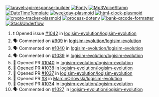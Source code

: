 [![laravel-api-response-builder](https://github-readme-stats.vercel.app/api/pin/?username=MarcinOrlowski&repo=laravel-api-response-builder&theme=default&hide_border=true&title_color=87c9c3&text_color=62696d&icon_color=636a6d&bg_color=30393e)](https://github.com/MarcinOrlowski/laravel-api-response-builder)
[![Fonty](https://github-readme-stats.vercel.app/api/pin/?username=MarcinOrlowski&repo=Fonty&theme=default&hide_border=true&title_color=87c9c3&text_color=62696d&icon_color=636a6d&bg_color=30393e)](https://github.com/MarcinOrlowski/Fonty)
[![Mp3VoiceStamp](https://github-readme-stats.vercel.app/api/pin/?username=MarcinOrlowski&repo=Mp3VoiceStamp&theme=default&hide_border=true&title_color=87c9c3&text_color=62696d&icon_color=636a6d&bg_color=30393e)](https://github.com/MarcinOrlowski/Mp3VoiceStamp)
[![DateTimeTemplate](https://github-readme-stats.vercel.app/api/pin/?username=MarcinOrlowski&repo=DateTimeTemplate&theme=default&hide_border=true&title_color=87c9c3&text_color=62696d&icon_color=636a6d&bg_color=30393e)](https://github.com/MarcinOrlowski/DateTimeTemplate)
[![weekday-plasmoid](https://github-readme-stats.vercel.app/api/pin/?username=MarcinOrlowski&repo=weekday-plasmoid&theme=default&hide_border=true&title_color=87c9c3&text_color=62696d&icon_color=636a6d&bg_color=30393e)](https://github.com/MarcinOrlowski/weekday-plasmoid)
[![html-clock-plasmoid](https://github-readme-stats.vercel.app/api/pin/?username=MarcinOrlowski&repo=html-clock-plasmoid&theme=default&hide_border=true&title_color=87c9c3&text_color=62696d&icon_color=636a6d&bg_color=30393e)](https://github.com/MarcinOrlowski/html-clock-plasmoid)
[![crypto-tracker-plasmoid](https://github-readme-stats.vercel.app/api/pin/?username=MarcinOrlowski&repo=crypto-tracker-plasmoid&theme=default&hide_border=true&title_color=87c9c3&text_color=62696d&icon_color=636a6d&bg_color=30393e)](https://github.com/MarcinOrlowski/crypto-tracker-plasmoid)
[![process-dotenv](https://github-readme-stats.vercel.app/api/pin/?username=MarcinOrlowski&repo=process-dotenv&theme=default&hide_border=true&title_color=87c9c3&text_color=62696d&icon_color=636a6d&bg_color=30393e)](https://github.com/MarcinOrlowski/process-dotenv)
[![bank-qrcode-formatter](https://github-readme-stats.vercel.app/api/pin/?username=MarcinOrlowski&repo=bank-qrcode-formatter&theme=default&hide_border=true&title_color=87c9c3&text_color=62696d&icon_color=636a6d&bg_color=30393e)](https://github.com/MarcinOrlowski/bank-qrcode-formatter)
[![StackUnderflow](https://github-readme-stats.vercel.app/api/pin/?username=MarcinOrlowski&repo=StackUnderflow&theme=default&hide_border=true&title_color=87c9c3&text_color=62696d&icon_color=636a6d&bg_color=30393e)](https://github.com/MarcinOrlowski/StackUnderflow)

<!--START_SECTION:activity-->
1. ❗️ Opened issue [#1042](https://github.com/logisim-evolution/logisim-evolution/issues/1042) in [logisim-evolution/logisim-evolution](https://github.com/logisim-evolution/logisim-evolution)
2. 🗣 Commented on [#909](https://github.com/logisim-evolution/logisim-evolution/issues/909) in [logisim-evolution/logisim-evolution](https://github.com/logisim-evolution/logisim-evolution)
3. 🗣 Commented on [#1040](https://github.com/logisim-evolution/logisim-evolution/issues/1040) in [logisim-evolution/logisim-evolution](https://github.com/logisim-evolution/logisim-evolution)
4. 🗣 Commented on [#1039](https://github.com/logisim-evolution/logisim-evolution/issues/1039) in [logisim-evolution/logisim-evolution](https://github.com/logisim-evolution/logisim-evolution)
5. 💪 Opened PR [#1040](https://github.com/logisim-evolution/logisim-evolution/pull/1040) in [logisim-evolution/logisim-evolution](https://github.com/logisim-evolution/logisim-evolution)
6. 💪 Opened PR [#1038](https://github.com/logisim-evolution/logisim-evolution/pull/1038) in [logisim-evolution/logisim-evolution](https://github.com/logisim-evolution/logisim-evolution)
7. 💪 Opened PR [#1037](https://github.com/logisim-evolution/logisim-evolution/pull/1037) in [logisim-evolution/logisim-evolution](https://github.com/logisim-evolution/logisim-evolution)
8. 💪 Opened PR [#8](https://github.com/MarcinOrlowski/logisim-evolution/pull/8) in [MarcinOrlowski/logisim-evolution](https://github.com/MarcinOrlowski/logisim-evolution)
9. 💪 Opened PR [#1034](https://github.com/logisim-evolution/logisim-evolution/pull/1034) in [logisim-evolution/logisim-evolution](https://github.com/logisim-evolution/logisim-evolution)
10. 🗣 Commented on [#1027](https://github.com/logisim-evolution/logisim-evolution/issues/1027) in [logisim-evolution/logisim-evolution](https://github.com/logisim-evolution/logisim-evolution)
<!--END_SECTION:activity-->
